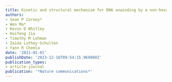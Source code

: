 ```yaml
---
title: Kinetic and structural mechanism for DNA unwinding by a non-hexameric helicase
authors:
- Sean P Carney*
- Wen Ma*
- Kevin D Whitley
- Haifeng Jia
- Timothy M Lohman
- Zaida Luthey-Schulten
- Yann R Chemla
date: '2021-01-01'
publishDate: '2023-12-16T09:54:15.969080Z'
publication_types:
- article-journal
publication: '*Nature communications*'
---
```


